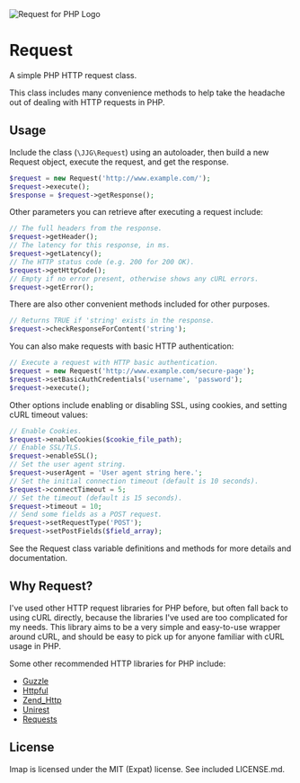 <img src="http://github.com/geerlingguy/Request/raw/1.x/Resources/Request-Logo.png" alt="Request for PHP Logo" />

# Request

A simple PHP HTTP request class.

This class includes many convenience methods to help take the headache out of
dealing with HTTP requests in PHP.

## Usage

Include the class (`\JJG\Request`) using an autoloader, then build a new Request
object, execute the request, and get the response.

```php
$request = new Request('http://www.example.com/');
$request->execute();
$response = $request->getResponse();
```

Other parameters you can retrieve after executing a request include:

```php
// The full headers from the response.
$request->getHeader();
// The latency for this response, in ms.
$request->getLatency();
// The HTTP status code (e.g. 200 for 200 OK).
$request->getHttpCode();
// Empty if no error present, otherwise shows any cURL errors.
$request->getError();
```

There are also other convenient methods included for other purposes.

```php
// Returns TRUE if 'string' exists in the response.
$request->checkResponseForContent('string');
```

You can also make requests with basic HTTP authentication:

```php
// Execute a request with HTTP basic authentication.
$request = new Request('http://www.example.com/secure-page');
$request->setBasicAuthCredentials('username', 'password');
$request->execute();
```

Other options include enabling or disabling SSL, using cookies, and setting cURL
timeout values:

```php
// Enable Cookies.
$request->enableCookies($cookie_file_path);
// Enable SSL/TLS.
$request->enableSSL();
// Set the user agent string.
$request->userAgent = 'User agent string here.';
// Set the initial connection timeout (default is 10 seconds).
$request->connectTimeout = 5;
// Set the timeout (default is 15 seconds).
$request->timeout = 10;
// Send some fields as a POST request.
$request->setRequestType('POST');
$request->setPostFields($field_array);
```

See the Request class variable definitions and methods for more
details and documentation.

## Why Request?

I've used other HTTP request libraries for PHP before, but often fall back to
using cURL directly, because the libraries I've used are too complicated for my
needs. This library aims to be a very simple and easy-to-use wrapper around
cURL, and should be easy to pick up for anyone familiar with cURL usage in PHP.

Some other recommended HTTP libraries for PHP include:

  - [Guzzle](http://guzzlephp.org/)
  - [Httpful](http://phphttpclient.com/)
  - [Zend_Http](http://framework.zend.com/manual/1.12/en/zend.http.html)
  - [Unirest](https://github.com/mashape/unirest-php)
  - [Requests](https://github.com/rmccue/Requests)

## License

Imap is licensed under the MIT (Expat) license. See included LICENSE.md.
